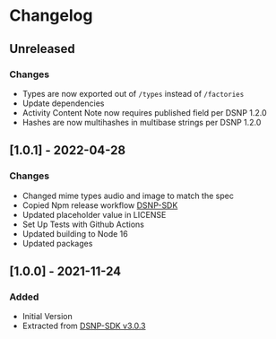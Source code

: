 # Changelog

## Unreleased
### Changes
- Types are now exported out of `/types` instead of `/factories`
- Update dependencies
- Activity Content Note now requires published field per DSNP 1.2.0
- Hashes are now multihashes in multibase strings per DSNP 1.2.0

## [1.0.1] - 2022-04-28
### Changes
- Changed mime types audio and image to match the spec
- Copied Npm release workflow [DSNP-SDK](https://github.com/LibertyDSNP/sdk-ts/tree/main/.github/workflows)
- Updated placeholder value in LICENSE
- Set Up Tests with Github Actions
- Updated building to Node 16
- Updated packages

## [1.0.0] - 2021-11-24
### Added
- Initial Version
- Extracted from [DSNP-SDK v3.0.3](https://github.com/LibertyDSNP/sdk-ts)
